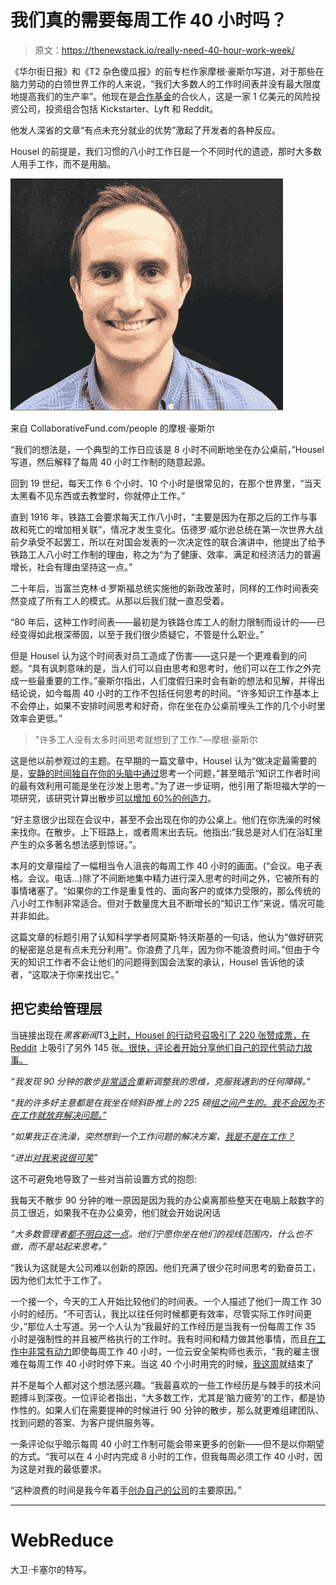 # 我们真的需要每周工作 40 小时吗？

> 原文：<https://thenewstack.io/really-need-40-hour-work-week/>

《华尔街日报》和《T2 杂色傻瓜报》的前专栏作家摩根·豪斯尔写道，对于那些在脑力劳动的白领世界工作的人来说，“我们大多数人的工作时间表并没有最大限度地提高我们的生产率”。他现在是[合作基金](http://www.collaborativefund.com/)的合伙人，这是一家 1 亿美元的风险投资公司，投资组合包括 Kickstarter、Lyft 和 Reddit。

他发人深省的文章“有点未充分就业的优势”激起了开发者的各种反应。

Housel 的前提是，我们习惯的八小时工作日是一个不同时代的遗迹，那时大多数人用手工作，而不是用脑。

![Morgan Housel](img/9a6de3e5dd464b577270fbcbcd48af2b.png)

来自 CollaborativeFund.com/people 的摩根·豪斯尔

“我们的想法是，一个典型的工作日应该是 8 小时不间断地坐在办公桌前，”Housel 写道，然后解释了每周 40 小时工作制的随意起源。

回到 19 世纪，每天工作 6 个小时、10 个小时是很常见的，在那个世界里，“当天太黑看不见东西或去教堂时，你就停止工作。”

直到 1916 年，铁路工会要求每天工作八小时，“主要是因为在那之后的工作与事故和死亡的增加相关联”，情况才发生变化。伍德罗·威尔逊总统在第一次世界大战前夕承受不起罢工，所以在对国会发表的一次决定性的联合演讲中，他提出了给予铁路工人八小时工作制的理由，称之为“为了健康、效率、满足和经济活力的普遍增长，社会有理由坚持这一点。”

二十年后，当富兰克林·d·罗斯福总统实施他的新政改革时，同样的工作时间表突然变成了所有工人的模式。从那以后我们就一直忍受着。

“80 年后，这种工作时间表——最初是为铁路仓库工人的耐力限制而设计的——已经变得如此根深蒂固，以至于我们很少质疑它，不管是什么职业。”

但是 Housel 认为这个时间表对员工造成了伤害——这只是一个更难看到的问题。“具有讽刺意味的是，当人们可以自由思考和思考时，他们可以在工作之外完成一些最重要的工作。”豪斯尔指出，人们度假归来时会有新的想法和见解，并得出结论说，如今每周 40 小时的工作不包括任何思考的时间。“许多知识工作基本上不会停止，如果不安排时间思考和好奇，你在坐在办公桌前埋头工作的几个小时里效率会更低。”

> "许多工人没有太多时间思考就想到了工作."—摩根·豪斯尔

这是他以前参观过的主题。在早期的一篇文章中，Housel 认为“做决定最需要的是，[安静的时间独自在你的头脑中通过](http://www.collaborativefund.com/blog/lazy-work-good-work/)思考一个问题，”甚至暗示“知识工作者时间的最有效利用可能是坐在沙发上思考。”为了进一步证明，他引用了斯坦福大学的一项研究，该研究计算出散步[可以增加 60%的创造力](http://news.stanford.edu/2014/04/24/walking-vs-sitting-042414/)。

“好主意很少出现在会议中，甚至不会出现在你的办公桌上。他们在你洗澡的时候来找你。在散步。上下班路上，或者周末出去玩。他指出:“我总是对人们在浴缸里产生的众多著名想法感到惊讶。”。

本月的文章描绘了一幅相当令人沮丧的每周工作 40 小时的画面。(“会议。电子表格。会议。电话…)除了不间断地集中精力进行深入思考的时间之外，它被所有的事情堵塞了。“如果你的工作是重复性的、面向客户的或体力受限的，那么传统的八小时工作制非常适合。但对于数量庞大且不断增长的“知识工作”来说，情况可能并非如此。

这篇文章的标题引用了认知科学学者阿莫斯·特沃斯基的一句话，他认为“做好研究的秘密是总是有点未充分利用”。你浪费了几年，因为你不能浪费时间。”但由于今天的知识工作者不会让他们的问题得到国会法案的承认，Housel 告诉他的读者，“这取决于你来找出它。”

## 把它卖给管理层

当链接出现在*黑客新闻*T3[上时，Housel 的行动号召吸引了 220 张赞成票，在 Reddit](https://news.ycombinator.com/item?id=14393566) 上吸引了另外 145 张[。很快，评论者开始分享他们自己的现代劳动力故事。](https://www.reddit.com/r/TrueReddit/comments/6cner9/the_advantage_of_being_a_little_underemployed_the/)

*“我发现 90 分钟的散步[非常适合](https://news.ycombinator.com/item?id=14393959)重新调整我的思维，克服我遇到的任何障碍。”*

*“我的许多好主意都是在我坐在倾斜卧推上的 225 磅[组之间产生的。我不会因为不在工作就放弃解决问题。”](https://news.ycombinator.com/item?id=14395364)*

*“如果我正在洗澡，突然想到一个工作问题的解决方案，[我是不是在工作？](https://news.ycombinator.com/item?id=14394386)*

*“进出[对我来说很可笑](https://news.ycombinator.com/item?id=14398690)”*

这不可避免地导致了一些对当前设置方式的抱怨:

我每天不散步 90 分钟的唯一原因是因为我的办公桌离那些整天在电脑上敲数字的员工很近，如果我不在办公桌旁，他们就会开始说闲话

*“大多数管理者[都不明白这一点](https://news.ycombinator.com/item?id=14396248)。他们宁愿你坐在他们的视线范围内，什么也不做，而不是站起来思考。”*

“我认为这就是大公司难以创新的原因。他们充满了很少花时间思考的勤奋员工，因为他们太忙于工作了。

一个接一个，今天的工人开始比较他们的时间表。一个人描述了他们一周工作 30 小时的经历。“不可否认，我比以往任何时候都更有效率，尽管实际工作时间更少，”那位人士写道。另一个人认为“我最好的工作经历是当我有一份每周工作 35 小时是强制性的并且被严格执行的工作时。我有时间和精力做其他事情，而且[在工作中非常有动力](https://news.ycombinator.com/item?id=14394124)即使每周工作 40 小时，一位云安全架构师也表示，“我的雇主很难在每周工作 40 小时时停下来。当这 40 个小时用完的时候，[我这周](https://news.ycombinator.com/item?id=14394650)就结束了

并不是每个人都对这个想法感兴趣。“我最喜欢的一些工作经历是与棘手的技术问题搏斗到深夜。一位评论者指出，“大多数工作，尤其是‘脑力疲劳’的工作，都是协作性的。如果人们在需要提神的时候进行 90 分钟的散步，那么就更难组建团队、找到问题的答案、为客户提供服务等。

一条评论似乎暗示每周 40 小时工作制可能会带来更多的创新——但不是以你期望的方式。“我可以在 4 小时内完成 8 小时的工作，但我每周必须工作 40 小时，因为这是对我的最低要求。

“这种浪费的时间是我今年着手[创办自己的公司](https://news.ycombinator.com/item?id=14394199)的主要原因。”

* * *

# WebReduce

大卫·卡塞尔的特写。

<svg xmlns:xlink="http://www.w3.org/1999/xlink" viewBox="0 0 68 31" version="1.1"><title>Group</title> <desc>Created with Sketch.</desc></svg>